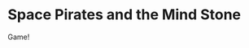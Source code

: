 # Space Pirates and the Mind Stone

<sprite-img
        src="./images/mindstone-idle_spritesheet.png"
        height="25"
        width="20"
        frames="8"
        looping="true"
        fps="5"
        scale="5"
    ></sprite-img>

Game!
